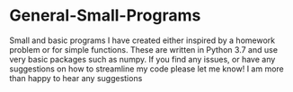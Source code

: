 # General-Small-Programs
Small and basic programs I have created either inspired by a homework problem or for simple functions. 
These are written in Python 3.7 and use very basic packages such as numpy.
If you find any issues, or have any suggestions on how to streamline my code please let me know! 
I am more than happy to hear any suggestions 
